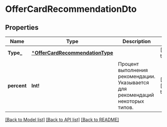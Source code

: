 # OfferCardRecommendationDto

## Properties
Name | Type | Description | Notes
------------ | ------------- | ------------- | -------------
**Type_** | [***OfferCardRecommendationType**](OfferCardRecommendationType.md) |  | [default to null]
**percent** | **Int!** | Процент выполнения рекомендации. Указывается для рекомендаций некоторых типов. | [optional] [default to null]

[[Back to Model list]](../README.md#documentation-for-models) [[Back to API list]](../README.md#documentation-for-api-endpoints) [[Back to README]](../README.md)


